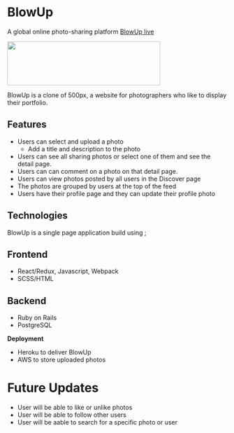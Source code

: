 # BlowUp
 A global online photo-sharing platform
 [BlowUp live](https://blowupapp.herokuapp.com/)


<img src="app/assets/images/Screen Shot 2021-08-13 at 9.33.47 AM.png" height="100px" width="350px"/>

BlowUp is a clone of 500px, a website for photographers who like to display their portfolio.



## Features

- Users can select and upload a photo
  - Add a title and description to the photo
- Users can see all sharing photos or select one of them and see the detail page.
- Users can can comment on a photo on that detail page.
- Users can view photos posted by all users in the Discover page
- The photos are grouped by users at the top of the feed
- Users have their profile page and they can update their profile photo

## Technologies
BlowUp is a single page application build using ;

## Frontend
- React/Redux, Javascript, Webpack
- SCSS/HTML

## Backend
- Ruby on Rails
- PostgreSQL
  

**Deployment**

- Heroku to deliver BlowUp
- AWS to store uploaded photos


# Future Updates

* User will be able to like or unlike photos
* User will be able to follow other users 
* User will be aable to search for a specific photo or user